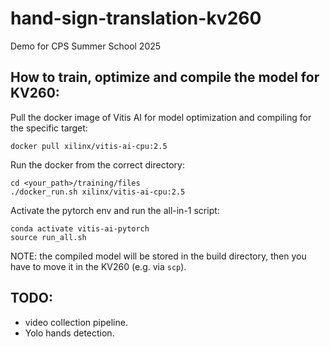 # hand-sign-translation-kv260
Demo for CPS Summer School 2025


## How to train, optimize and compile the model for KV260:
Pull the docker image of Vitis AI for model optimization and compiling for the specific target:
```
docker pull xilinx/vitis-ai-cpu:2.5
```
Run the docker from the correct directory:
```
cd <your_path>/training/files
./docker_run.sh xilinx/vitis-ai-cpu:2.5
```
Activate the pytorch env and run the all-in-1 script:
```
conda activate vitis-ai-pytorch
source run_all.sh
```

NOTE: the compiled model will be stored in the build directory, then you have to move it in the KV260 (e.g. via `scp`).

## TODO:
- video collection pipeline.
- Yolo hands detection.
